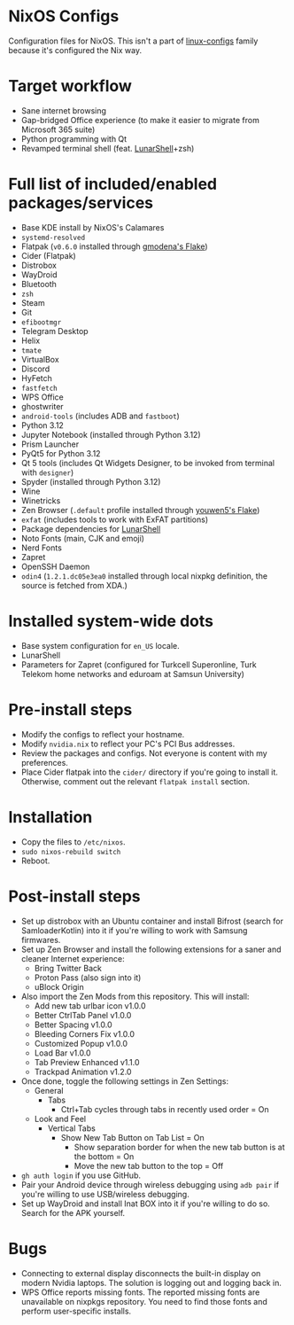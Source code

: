 # NixOS Configs

Configuration files for NixOS. This isn't a part of [linux-configs](https://github.com/kurtbahartr/linux-configs) family because it's configured the Nix way.

# Target workflow

- Sane internet browsing
- Gap-bridged Office experience (to make it easier to migrate from Microsoft 365 suite)
- Python programming with Qt
- Revamped terminal shell (feat. [LunarShell](https://lunarshell.dev)+zsh)

# Full list of included/enabled packages/services

- Base KDE install by NixOS's Calamares
- `systemd-resolved`
- Flatpak (`v0.6.0` installed through [gmodena's Flake](https://github.com/gmodena/nix-flatpak))
- Cider (Flatpak)
- Distrobox
- WayDroid
- Bluetooth
- `zsh`
- Steam
- Git
- `efibootmgr`
- Telegram Desktop
- Helix
- `tmate`
- VirtualBox
- Discord
- HyFetch
- `fastfetch`
- WPS Office
- ghostwriter
- `android-tools` (includes ADB and `fastboot`)
- Python 3.12
- Jupyter Notebook (installed through Python 3.12)
- Prism Launcher
- PyQt5 for Python 3.12
- Qt 5 tools (includes Qt Widgets Designer, to be invoked from terminal with `designer`)
- Spyder (installed through Python 3.12)
- Wine
- Winetricks
- Zen Browser (`.default` profile installed through [youwen5's Flake](https://github.com/youwen5/zen-browser-flake))
- `exfat` (includes tools to work with ExFAT partitions)
- Package dependencies for [LunarShell](https://lunarshell.dev)
- Noto Fonts (main, CJK and emoji)
- Nerd Fonts
- Zapret
- OpenSSH Daemon
- `odin4` (`1.2.1.dc05e3ea0` installed through local nixpkg definition, the source is fetched from XDA.)

# Installed system-wide dots

- Base system configuration for `en_US` locale.
- LunarShell
- Parameters for Zapret (configured for Turkcell Superonline, Turk Telekom home networks and eduroam at Samsun University)

# Pre-install steps

- Modify the configs to reflect your hostname.
- Modify `nvidia.nix` to reflect your PC's PCI Bus addresses.
- Review the packages and configs. Not everyone is content with my preferences.
- Place Cider flatpak into the `cider/` directory if you're going to install it. Otherwise, comment out the relevant `flatpak install` section.

# Installation

- Copy the files to `/etc/nixos`.
- `sudo nixos-rebuild switch`
- Reboot.

# Post-install steps

- Set up distrobox with an Ubuntu container and install Bifrost (search for SamloaderKotlin) into it if you're willing to work with Samsung firmwares.
- Set up Zen Browser and install the following extensions for a saner and cleaner Internet experience:
  - Bring Twitter Back
  - Proton Pass (also sign into it)
  - uBlock Origin
- Also import the Zen Mods from this repository. This will install:
  - Add new tab urlbar icon v1.0.0
  - Better CtrlTab Panel v1.0.0
  - Better Spacing v1.0.0
  - Bleeding Corners Fix v1.0.0
  - Customized Popup v1.0.0
  - Load Bar v1.0.0
  - Tab Preview Enhanced v1.1.0
  - Trackpad Animation v1.2.0
- Once done, toggle the following settings in Zen Settings:
  - General
    - Tabs
      - Ctrl+Tab cycles through tabs in recently used order = On
  - Look and Feel
    - Vertical Tabs
      - Show New Tab Button on Tab List = On
        - Show separation border for when the new tab button is at the bottom = On
        - Move the new tab button to the top = Off
- `gh auth login` if you use GitHub.
- Pair your Android device through wireless debugging using `adb pair` if you're willing to use USB/wireless debugging.
- Set up WayDroid and install Inat BOX into it if you're willing to do so. Search for the APK yourself.

# Bugs

- Connecting to external display disconnects the built-in display on modern Nvidia laptops. The solution is logging out and logging back in.
- WPS Office reports missing fonts. The reported missing fonts are unavailable on nixpkgs repository. You need to find those fonts and perform user-specific installs.
